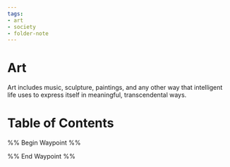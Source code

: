 ```yaml
---
tags:
- art
- society
- folder-note
---
```

# Art
Art includes music, sculpture, paintings, and any other way that intelligent life uses to express itself in meaningful, transcendental ways.
# Table of Contents
%% Begin Waypoint %%


%% End Waypoint %%
